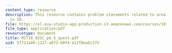 ```yaml
---
content_type: resource
description: This resource contains problem statements related to area and determinants
  in 2D.
file: https://ol-ocw-studio-app-production.s3.amazonaws.com/courses/18-02sc-multivariable-calculus-fall-2010/57711a861227a87360f4e12f0eabc372_MIT18_02SC_pb_5_quest.pdf
file_type: application/pdf
resourcetype: Document
title: MIT18_02SC_pb_5_quest.pdf
uid: 57711a86-1227-a873-60f4-e12f0eabc372
---
```

